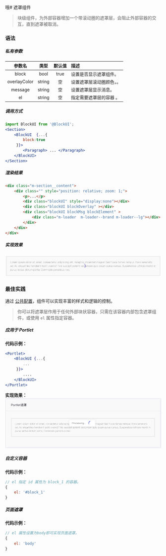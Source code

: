 哦# 遮罩组件
> 块级组件，为外部容器增加一个带滚动圈的遮罩层，会阻止外部容器的交互，直到遮罩被取消。

### 语法
##### 私有参数

| 参数名 | 类型 | 默认值 | 描述
| :-: | :-: | :-: | :- |
| block | bool | true | 设置是否显示遮罩组件。|
| overlayColor | string | 空 | 设置遮罩层滚动圈颜色，。|
| message | string | 空 | 设置遮罩层显示消息。|
| el | string | 空 | 指定需要遮罩层的容器 。|

##### 调用方式
``` jsx
import BlockUI from '@BlockUI';
<Section>
    <BlockUI  {...{
        block:true
     }}>
        <Paragraph> ... </Paragraph>
    </BlockUI>
</Section>
```
##### 渲染结果
``` html
<div class="m-section__content">
    <div class="" style="position: relative; zoom: 1;">
        <p>...</p>
        <div class="blockUI" style="display:none"></div>
        <div class="blockUI blockOverlay" ></div>
        <div class="blockUI blockMsg blockElement" >
            <div class="m-loader  m-loader--brand m-loader--lg"></div>
        </div>
    </div>
</div>
```

##### 实现效果
![](./_image/2018-06-22-18-22-34.jpg)

### 最佳实践
通过 [公共配置](../ch1/public.md)，组件可以实现丰富的样式和逻辑的控制。
>你可以将遮罩层作用于任何外部块状容器，只需在该容器内部包含遮罩组件，或使用 `el` 属性指定容器。

##### 应用于 Portlet

**代码示例：**
```jsx
<Portlet>
    <BlockUI {...{
        ...
     }}>
        ....
    </BlockUI>
</Portlet>
```

**实现效果：**
![](./_image/2018-06-22-18-34-13.jpg)

##### 自定义容器

**代码示例：**
```js
// el 指定 id 属性为 block_1 的容器。
{
    el: '#block_1'
}
```
##### 页面遮罩

**代码示例：**
```js
// el 属性设置为body即可实现页面遮罩。
{
    el: 'body'
}
```